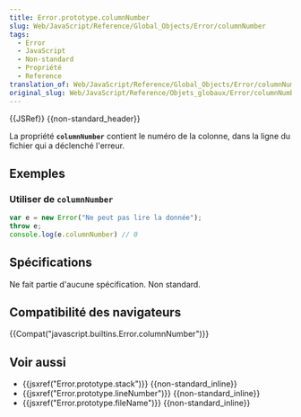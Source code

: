 ```yaml
---
title: Error.prototype.columnNumber
slug: Web/JavaScript/Reference/Global_Objects/Error/columnNumber
tags:
  - Error
  - JavaScript
  - Non-standard
  - Propriété
  - Reference
translation_of: Web/JavaScript/Reference/Global_Objects/Error/columnNumber
original_slug: Web/JavaScript/Reference/Objets_globaux/Error/columnNumber
---
```

{{JSRef}} {{non-standard_header}}

La propriété **`columnNumber`** contient le numéro de la colonne, dans la ligne du fichier qui a déclenché l'erreur.

## Exemples

### Utiliser de `columnNumber`

```js
var e = new Error("Ne peut pas lire la donnée");
throw e;
console.log(e.columnNumber) // 0
```

## Spécifications

Ne fait partie d'aucune spécification. Non standard.

## Compatibilité des navigateurs

{{Compat("javascript.builtins.Error.columnNumber")}}

## Voir aussi

- {{jsxref("Error.prototype.stack")}} {{non-standard_inline}}
- {{jsxref("Error.prototype.lineNumber")}} {{non-standard_inline}}
- {{jsxref("Error.prototype.fileName")}} {{non-standard_inline}}
